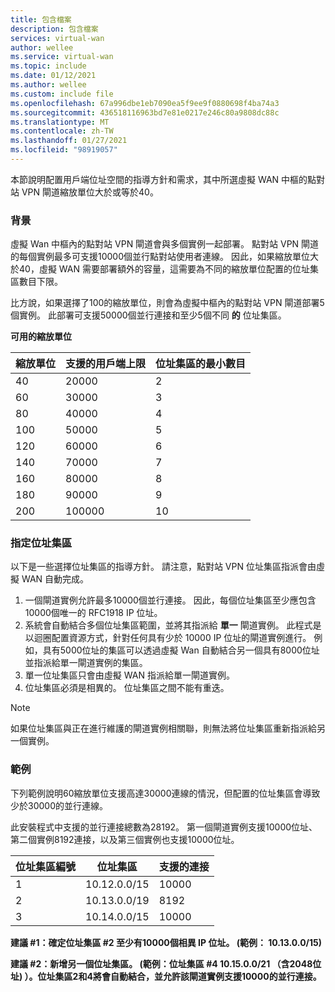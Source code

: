```yaml
---
title: 包含檔案
description: 包含檔案
services: virtual-wan
author: wellee
ms.service: virtual-wan
ms.topic: include
ms.date: 01/12/2021
ms.author: wellee
ms.custom: include file
ms.openlocfilehash: 67a996dbe1eb7090ea5f9ee9f0880698f4ba74a3
ms.sourcegitcommit: 436518116963bd7e81e0217e246c80a9808dc88c
ms.translationtype: MT
ms.contentlocale: zh-TW
ms.lasthandoff: 01/27/2021
ms.locfileid: "98919057"
---
```

本節說明配置用戶端位址空間的指導方針和需求，其中所選虛擬 WAN 中樞的點對站 VPN 閘道縮放單位大於或等於40。

### <a name="background"></a>背景

虛擬 Wan 中樞內的點對站 VPN 閘道會與多個實例一起部署。 點對站 VPN 閘道的每個實例最多可支援10000個並行點對站使用者連線。 因此，如果縮放單位大於40，虛擬 WAN 需要部署額外的容量，這需要為不同的縮放單位配置的位址集區數目下限。

比方說，如果選擇了100的縮放單位，則會為虛擬中樞內的點對站 VPN 閘道部署5個實例。 此部署可支援50000個並行連接和至少5個不同 **的** 位址集區。

**可用的縮放單位**

| 縮放單位 | 支援的用戶端上限 | 位址集區的最小數目 |
|--- |--- |--- |
| 40 | 20000 | 2 |
| 60 | 30000 | 3 |
| 80 | 40000 | 4 |
| 100 | 50000 | 5 |
| 120 | 60000 | 6 |
| 140 | 70000 | 7 |
| 160 | 80000 | 8 |
| 180 | 90000 | 9 |
| 200 | 100000 | 10 |

### <a name="specifying-address-pools"></a>指定位址集區

以下是一些選擇位址集區的指導方針。 請注意，點對站 VPN 位址集區指派會由虛擬 WAN 自動完成。

1. 一個閘道實例允許最多10000個並行連接。 因此，每個位址集區至少應包含10000個唯一的 RFC1918 IP 位址。
1. 系統會自動結合多個位址集區範圍，並將其指派給 **單一** 閘道實例。 此程式是以迴圈配置資源方式，針對任何具有少於 10000 IP 位址的閘道實例進行。 例如，具有5000位址的集區可以透過虛擬 Wan 自動結合另一個具有8000位址並指派給單一閘道實例的集區。
1. 單一位址集區只會由虛擬 WAN 指派給單一閘道實例。
1. 位址集區必須是相異的。 位址集區之間不能有重迭。

> [!NOTE] 
> 如果位址集區與正在進行維護的閘道實例相關聯，則無法將位址集區重新指派給另一個實例。

### <a name="example"></a>範例 

下列範例說明60縮放單位支援高達30000連線的情況，但配置的位址集區會導致少於30000的並行連線。

此安裝程式中支援的並行連接總數為28192。 第一個閘道實例支援10000位址、第二個實例8192連接，以及第三個實例也支援10000位址。

| 位址集區編號 | 位址集區 | 支援的連接 |
|--- |--- |--- |
| 1 | 10.12.0.0/15 | 10000 |
| 2 | 10.13.0.0/19 | 8192 |
| 3 | 10.14.0.0/15 | 10000|

**建議 #1：確定位址集區 #2 至少有10000個相異 IP 位址。 (範例： 10.13.0.0/15)**

**建議 #2：新增另一個位址集區。 (範例：位址集區 #4 10.15.0.0/21 （含2048位址) ）。位址集區2和4將會自動結合，並允許該閘道實例支援10000的並行連接。**
